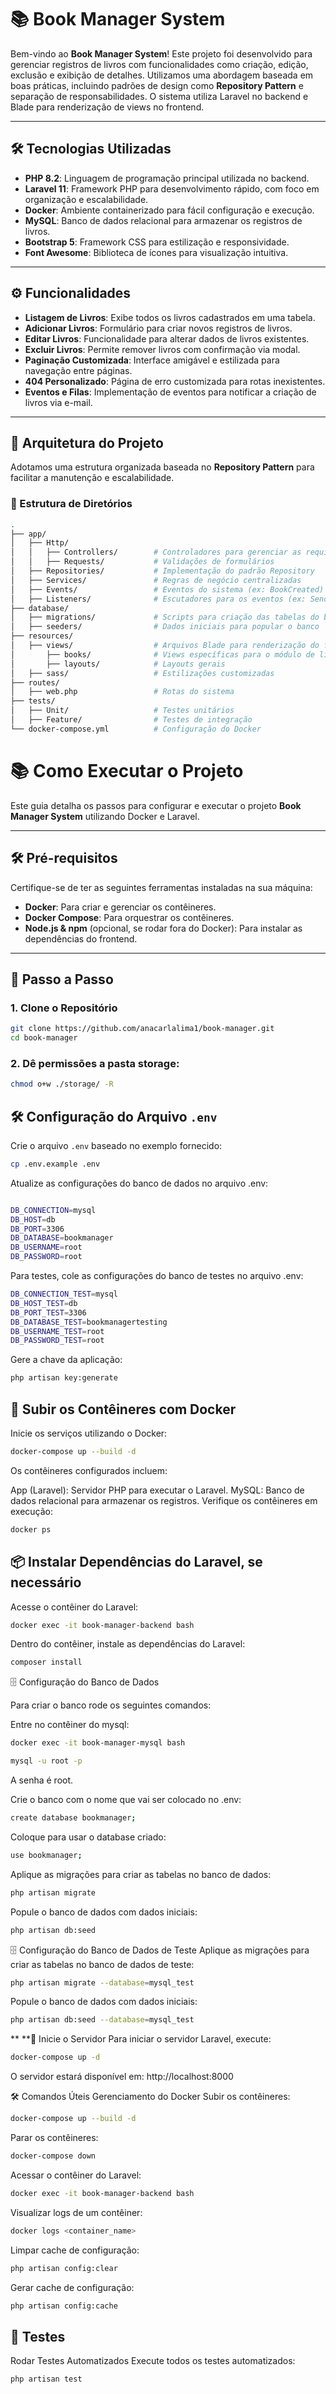 # 📚 Book Manager System

Bem-vindo ao **Book Manager System**! Este projeto foi desenvolvido para gerenciar registros de livros com funcionalidades como criação, edição, exclusão e exibição de detalhes. Utilizamos uma abordagem baseada em boas práticas, incluindo padrões de design como **Repository Pattern** e separação de responsabilidades. O sistema utiliza Laravel no backend e Blade para renderização de views no frontend.

---

## 🛠 Tecnologias Utilizadas

- **PHP 8.2**: Linguagem de programação principal utilizada no backend.
- **Laravel 11**: Framework PHP para desenvolvimento rápido, com foco em organização e escalabilidade.
- **Docker**: Ambiente containerizado para fácil configuração e execução.
- **MySQL**: Banco de dados relacional para armazenar os registros de livros.
- **Bootstrap 5**: Framework CSS para estilização e responsividade.
- **Font Awesome**: Biblioteca de ícones para visualização intuitiva.

---

## ⚙️ Funcionalidades

- **Listagem de Livros**: Exibe todos os livros cadastrados em uma tabela.
- **Adicionar Livros**: Formulário para criar novos registros de livros.
- **Editar Livros**: Funcionalidade para alterar dados de livros existentes.
- **Excluir Livros**: Permite remover livros com confirmação via modal.
- **Paginação Customizada**: Interface amigável e estilizada para navegação entre páginas.
- **404 Personalizado**: Página de erro customizada para rotas inexistentes.
- **Eventos e Filas**: Implementação de eventos para notificar a criação de livros via e-mail.

---

## 🧱 Arquitetura do Projeto

Adotamos uma estrutura organizada baseada no **Repository Pattern** para facilitar a manutenção e escalabilidade.

### 📂 Estrutura de Diretórios

```bash
.
├── app/
│   ├── Http/
│   │   ├── Controllers/        # Controladores para gerenciar as requisições
│   │   ├── Requests/           # Validações de formulários
│   ├── Repositories/           # Implementação do padrão Repository
│   ├── Services/               # Regras de negócio centralizadas
│   ├── Events/                 # Eventos do sistema (ex: BookCreated)
│   ├── Listeners/              # Escutadores para os eventos (ex: SendBookCreatedEmail)
├── database/
│   ├── migrations/             # Scripts para criação das tabelas do banco de dados
│   ├── seeders/                # Dados iniciais para popular o banco
├── resources/
│   ├── views/                  # Arquivos Blade para renderização do frontend
│       ├── books/              # Views específicas para o módulo de livros
│       ├── layouts/            # Layouts gerais
│   ├── sass/                   # Estilizações customizadas
├── routes/
│   ├── web.php                 # Rotas do sistema
├── tests/
│   ├── Unit/                   # Testes unitários
│   ├── Feature/                # Testes de integração
└── docker-compose.yml          # Configuração do Docker
```

# 📚 Como Executar o Projeto

Este guia detalha os passos para configurar e executar o projeto **Book Manager System** utilizando Docker e Laravel.

---

## 🛠 Pré-requisitos

Certifique-se de ter as seguintes ferramentas instaladas na sua máquina:

- **Docker**: Para criar e gerenciar os contêineres.
- **Docker Compose**: Para orquestrar os contêineres.
- **Node.js & npm** (opcional, se rodar fora do Docker): Para instalar as dependências do frontend.

---

## 🚀 Passo a Passo

### 1. Clone o Repositório

```bash
git clone https://github.com/anacarlalima1/book-manager.git
cd book-manager
```
### 2. Dê permissões a pasta storage:

```bash
chmod o+w ./storage/ -R
```

## 🛠 Configuração do Arquivo `.env`

Crie o arquivo `.env` baseado no exemplo fornecido:

```bash
cp .env.example .env
```

Atualize as configurações do banco de dados no arquivo .env:
```bash

DB_CONNECTION=mysql
DB_HOST=db
DB_PORT=3306
DB_DATABASE=bookmanager
DB_USERNAME=root
DB_PASSWORD=root
```
Para testes, cole as configurações do banco de testes no arquivo .env:

```bash
DB_CONNECTION_TEST=mysql
DB_HOST_TEST=db
DB_PORT_TEST=3306
DB_DATABASE_TEST=bookmanagertesting
DB_USERNAME_TEST=root
DB_PASSWORD_TEST=root
```
Gere a chave da aplicação:

```bash
php artisan key:generate
```

## 🐳 Subir os Contêineres com Docker
Inicie os serviços utilizando o Docker:

```bash
docker-compose up --build -d
```

Os contêineres configurados incluem:

App (Laravel): Servidor PHP para executar o Laravel.
MySQL: Banco de dados relacional para armazenar os registros.
Verifique os contêineres em execução:

```bash
docker ps
```

## 📦 Instalar Dependências do Laravel, se necessário
Acesse o contêiner do Laravel:

```bash
docker exec -it book-manager-backend bash
```

Dentro do contêiner, instale as dependências do Laravel:

```bash
composer install
```

🗄️ Configuração do Banco de Dados

Para criar o banco rode os seguintes comandos:

Entre no contêiner do mysql:
```bash
docker exec -it book-manager-mysql bash
```

```bash
mysql -u root -p
```
A senha é root.

Crie o banco com o nome que vai ser colocado no .env: 
```bash
create database bookmanager;
```

Coloque para usar o database criado:
```bash
use bookmanager; 
```

Aplique as migrações para criar as tabelas no banco de dados:

```bash
php artisan migrate
```

Popule o banco de dados com dados iniciais:

```bash
php artisan db:seed
```

🗄️ Configuração do Banco de Dados de Teste
Aplique as migrações para criar as tabelas no banco de dados de teste:

```bash
php artisan migrate --database=mysql_test
```

Popule o banco de dados com dados iniciais:

```bash
php artisan db:seed --database=mysql_test
```


** **🚀 Inicie o Servidor
Para iniciar o servidor Laravel, execute:

```bash
docker-compose up -d
```

O servidor estará disponível em: http://localhost:8000

🛠 Comandos Úteis
Gerenciamento do Docker
Subir os contêineres:

```bash
docker-compose up --build -d
```

Parar os contêineres:

```bash
docker-compose down
```

Acessar o contêiner do Laravel:

```bash
docker exec -it book-manager-backend bash
```

Visualizar logs de um contêiner:

```bash
docker logs <container_name>
```

Limpar cache de configuração:

```bash
php artisan config:clear
```

Gerar cache de configuração:

```bash
php artisan config:cache
```


## 🧪 Testes
Rodar Testes Automatizados
Execute todos os testes automatizados:

```bash
php artisan test
```
